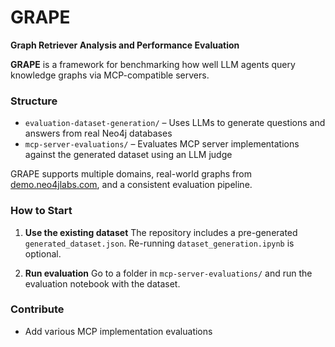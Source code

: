 # GRAPE

**Graph Retriever Analysis and Performance Evaluation**

**GRAPE** is a framework for benchmarking how well LLM agents query knowledge graphs via MCP-compatible servers.

### Structure

* `evaluation-dataset-generation/` – Uses LLMs to generate questions and answers from real Neo4j databases
* `mcp-server-evaluations/` – Evaluates MCP server implementations against the generated dataset using an LLM judge

GRAPE supports multiple domains, real-world graphs from [demo.neo4jlabs.com](https://demo.neo4jlabs.com), and a consistent evaluation pipeline.

### How to Start

1. **Use the existing dataset**
   The repository includes a pre-generated `generated_dataset.json`.
   Re-running `dataset_generation.ipynb` is optional.

2. **Run evaluation**
   Go to a folder in `mcp-server-evaluations/` and run the evaluation notebook with the dataset.

### Contribute

* Add various MCP implementation evaluations

